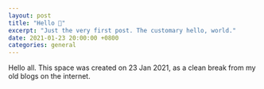 ```yaml
---
layout: post
title: "Hello 👋"
excerpt: "Just the very first post. The customary hello, world."
date: 2021-01-23 20:00:00 +0800
categories: general
---
```


Hello all. This space was created on 23 Jan 2021, as a clean break from my old blogs on the internet.
